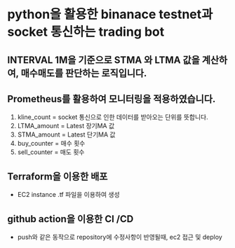 # python을 활용한 binanace testnet과 socket 통신하는 trading bot

## INTERVAL 1M을 기준으로 STMA 와 LTMA 값을 계산하여, 매수매도를 판단하는 로직입니다.

## Prometheus를 활용하여 모니터링을 적용하였습니다.
1. kline_count = socket 통신으로 인한 데이터를 받아오는 단위를 뜻합니다.
2. LTMA_amount = Latest 장기MA 값
3. STMA_amount = Latest 단기MA 값
4. buy_counter = 매수 횟수
5. sell_counter = 매도 횟수

## Terraform을 이용한 배포
 - EC2 instance .tf 파일을 이용하여 생성
## github action을 이용한 CI /CD
 - push와 같은 동작으로 repository에 수정사항이 반영될때, ec2 접근 및 deploy
